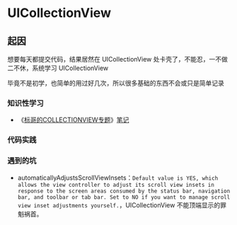 # UICollectionView

## 起因

想要每天都提交代码，结果居然在 UICollectionView 处卡壳了，不能忍，一不做二不休，系统学习 UICollectionView

毕竟不是初学，也简单的用过好几次，所以很多基础的东西不会或只是简单记录

### 知识性学习

- 《[标哥的COLLECTIONVIEW专题](http://www.henishuo.com/category/uicollectionview-subject/)》[笔记](./henishuo_uicollectionview-subject.md)

### 代码实践

### 遇到的坑

- automaticallyAdjustsScrollViewInsets：`Default value is YES, which allows the view controller to adjust its scroll view insets in response to the screen areas consumed by the status bar, navigation bar, and toolbar or tab bar. Set to NO if you want to manage scroll view inset adjustments yourself.`，UICollectionView 不能顶端显示的罪魁祸首。